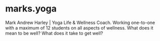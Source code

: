 # marks.yoga
Mark Andrew Harley | Yoga Life & Wellness Coach.
Working one-to-one with a maximum of 12 students on all aspects of wellness.
What does it mean to be well? What does it take to get well?
